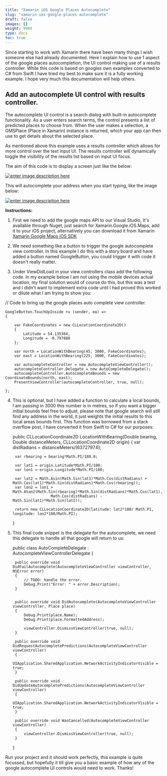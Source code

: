 ```yaml
---
title: "Xamarin iOS Google Places Autocomplete"
slug: "xamarin-ios-google-places-autocomplete"
draft: false
images: []
weight: 9984
type: docs
toc: true
---
```


Since starting to work with Xamarin there have been many things I wish someone else had already documented. Here I explain how to use 1 aspect of the google places autocompletion, the UI control making use of a results controller.  While this code is based on googles own examples converted to C# from Swift I have tried my best to make sure it is a fully working example.  I hope very much this documentation will help others.

## Add an autocomplete UI control with results controller.
The autocomplete UI control is a search dialog with built-in autocomplete functionality. As a user enters search terms, the control presents a list of predicted places to choose from. When the user makes a selection, a GMSPlace (Place in Xamarin) instance is returned, which your app can then use to get details about the selected place.

As mentioned above this example uses a results controller which allows for more control over the text input UI. The results controller will dynamically toggle the visibility of the results list based on input UI focus.

The aim of this code is to display a screen just like the below:

[![enter image description here][1]][1]

This will autocomplete your address when you start typing, like the image below:

[![enter image description here][2]][2]

**Instructions:**

1) First we need to add the google maps API to our Visual Studio, It's available through Nuget, just search for Xamarin.Google.iOS.Maps, add it to your iOS project, alternatively you can download it from Xamarin [Xamarin Google Maps iOS SDK][3]

2) We need something like a button to trigger the google autocomplete view controller.  In this example I do this with a story board and have added a button named GoogleButton, you could trigger it with code it doesn't really matter.

3) Under ViewDidLoad in your view controllers class add the following code. In my example below I am not using the mobile devices actual location, my final solution would of course do this, but this was a test and I didn't want to implement extra code until I had proved this worked or dilute what I am trying to show you:

// Code to bring up the google places auto complete view controller.

    GoogleButton.TouchUpInside += (sender, ea) =>
    {
    
        var FakeCoordinates = new CLLocationCoordinate2D()
        {
            Latitude = 54.135364,
            Longitude = -0.797888
        };
    
        var north = LocationWithBearing(45, 3000, FakeCoordinates);
        var east = LocationWithBearing(225, 3000, FakeCoordinates);
    
        var autocompleteController = new AutocompleteViewController();
        autocompleteController.Delegate = new AutoCompleteDelegate();
        autocompleteController.AutocompleteBounds = new CoordinateBounds(north, east);
        PresentViewController(autocompleteController, true, null);
                    
    };

4) This is optional, but I have added a function to calculate a local bounds, I am passing in 3000 this number is in metres, so if you want a bigger initial bounds feel free to adjust, please note that google search will still find any address in the world, it just weights the initial results to this local areas bounds first. This function was borrowed from a stack overflow post, I have converted it from Swift to C# for our purposes:


    public CLLocationCoordinate2D LocationWithBearing(Double bearing, Double distanceMeters, CLLocationCoordinate2D origin)
    {
        var distRadians = distanceMeters/(6372797.6);
    
        var rbearing = bearing*Math.PI/180.0;
    
        var lat1 = origin.Latitude*Math.PI/180;
        var lon1 = origin.Longitude*Math.PI/180;
    
        var lat2 = Math.Asin(Math.Sin(lat1)*Math.Cos(distRadians) + Math.Cos(lat1)*Math.Sin(distRadians)*Math.Cos(rbearing));
        var lon2 = lon1 + Math.Atan2(Math.Sin(rbearing)*Math.Sin(distRadians)*Math.Cos(lat1),
                        Math.Cos(distRadians) - Math.Sin(lat1)*Math.Sin(lat2));
    
        return new CLLocationCoordinate2D(latitude: lat2*180/ Math.PI, longitude: lon2*180/Math.PI);
    }

5) This final code snippet is the delegate for the autocomplete, we need this delegate to handle all that google will return to us:


    public  class AutoCompleteDelegate : AutocompleteViewControllerDelegate
    {
    
        public override void DidFailAutocomplete(AutocompleteViewController viewController, NSError error)
        {
            // TODO: handle the error.
            Debug.Print("Error: " + error.Description);
        }
    
    
        public override void DidAutocomplete(AutocompleteViewController viewController, Place place)
        {
            Debug.Print(place.Name);
            Debug.Print(place.FormattedAddress);
    
            viewController.DismissViewController(true, null);
        }
    
        public override void DidRequestAutocompletePredictions(AutocompleteViewController viewController)
        {
            UIApplication.SharedApplication.NetworkActivityIndicatorVisible = true;
        }
            
        public override void DidUpdateAutocompletePredictions(AutocompleteViewController viewController)
        {
            UIApplication.SharedApplication.NetworkActivityIndicatorVisible = true;
        }
            
        public override void WasCancelled(AutocompleteViewController viewController)
        {
            viewController.DismissViewController(true, null);
        }
    
    }

Run your project and it should work perfectly, this example is quite focussed, but hopefully it till give you a basic example of how any of the google autocomplete UI controls would need to work. Thanks!

  [1]: https://i.stack.imgur.com/3SxJY.png
  [2]: https://i.stack.imgur.com/djLDx.png
  [3]: https://components.xamarin.com/view/googleiosmaps "here"

